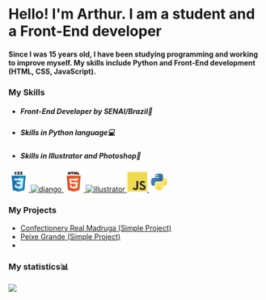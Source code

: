 <h1> Hello! I'm Arthur. I am a student and a Front-End developer </h1>

<p><h4>Since I was 15 years old, I have been studying programming and working to improve myself. My skills include Python and Front-End development (HTML, CSS, JavaScript).</h4></p>

<h3>My Skills</h3>

<ul>
<li><h5>Front-End Developer by SENAI/Brazil🤖</h5></li>

<li><h5>Skills in Python language💻</h5></li>

<li><h5>Skills in Illustrator and Photoshop🎨</h5></li>
 
</ul>

<p align="left"> <a href="https://www.w3schools.com/css/" target="_blank" rel="noreferrer"> <img src="https://raw.githubusercontent.com/devicons/devicon/master/icons/css3/css3-original-wordmark.svg" alt="css3" width="40" height="40"/> </a> <a href="https://www.djangoproject.com/" target="_blank" rel="noreferrer"> <img src="https://cdn.worldvectorlogo.com/logos/django.svg" alt="django" width="40" height="40"/> </a> <a href="https://www.w3.org/html/" target="_blank" rel="noreferrer"> <img src="https://raw.githubusercontent.com/devicons/devicon/master/icons/html5/html5-original-wordmark.svg" alt="html5" width="40" height="40"/> </a> <a href="https://www.adobe.com/in/products/illustrator.html" target="_blank" rel="noreferrer"> <img src="https://www.vectorlogo.zone/logos/adobe_illustrator/adobe_illustrator-icon.svg" alt="illustrator" width="40" height="40"/> </a> <a href="https://developer.mozilla.org/en-US/docs/Web/JavaScript" target="_blank" rel="noreferrer"> <img src="https://raw.githubusercontent.com/devicons/devicon/master/icons/javascript/javascript-original.svg" alt="javascript" width="40" height="40"/> </a> </a> <a href="https://www.python.org" target="_blank" rel="noreferrer"> <img src="https://raw.githubusercontent.com/devicons/devicon/master/icons/python/python-original.svg" alt="python" width="40" height="40"/> </a>  <p align="left">



<h3>My Projects</h3>
<ul>

 <li><a href="https://github.com/LykinB1/Confectionery-Real-Madruga">Confectionery Real Madruga (Simple Project)</a></li>
 
 <li><a href="https://github.com/LykinB1/Peixe-Grande">Peixe Grande (Simple Project)</a></li>
 
 <li><a href="url"></a></li>
 
</ul>

<h3>My statistics📊</h3>

<div>
 <img align="center" height="190em" src="https://github-readme-stats.vercel.app/api?username=USERNAME&show_icons=true&theme=react&include_all_commits=true&count_private=false"/&gt;
    <img align="center" height="190em" src="https://github-readme-stats.vercel.app/api/top-langs/?username=G.O.S&layout=compact&langs_count=7&theme=react"/&gt;
</div>



